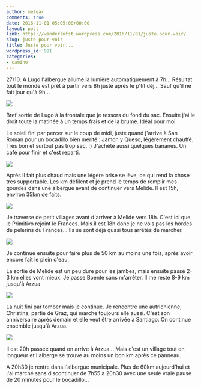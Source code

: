 ```yaml
---
author: melqar
comments: true
date: 2016-11-01 05:05:00+00:00
layout: post
link: https://wanderlufst.wordpress.com/2016/11/01/juste-pour-voir/
slug: juste-pour-voir
title: Juste pour voir...
wordpress_id: 991
categories:
- camino
---
```


27/10. A Lugo l'albergue allume la lumière automatiquement à 7h... Résultat tout le monde est prêt à partir vers 8h juste après le p'tit déj... Sauf qu'il ne fait jour qu'à 9h...

[![](http://wanderlufst.files.wordpress.com/2016/10/wp-image-873669910jpg.jpg)](http://wanderlufst.files.wordpress.com/2016/10/wp-image-873669910jpg.jpg)

Bref sortie de Lugo à la frontale que je ressors du fond du sac. Ensuite j'ai le droit toute la matinée à un temps frais et de la brume. Idéal pour moi.

Le soleil fini par percer sur le coup de midi, juste quand j'arrive à San Roman pour un bocadillo bien mérité : Jamon y Queso, légèrement chauffé. Très bon et surtout pas trop sec. :) J'achète aussi quelques bananes. Un café pour finir et c'est reparti.

[![](http://wanderlufst.files.wordpress.com/2016/10/wp-image-1254481144jpg.jpg)](http://wanderlufst.files.wordpress.com/2016/10/wp-image-1254481144jpg.jpg)

Après il fait plus chaud mais une légère brise se lève, ce qui rend la chose très supportable. Les km défilent et je prend le temps de remplir mes gourdes dans une albergue avant de continuer vers Melide. Il est 15h, environ 35km de faits.

[![](http://wanderlufst.files.wordpress.com/2016/10/wp-image-644433726jpg.jpg)](http://wanderlufst.files.wordpress.com/2016/10/wp-image-644433726jpg.jpg)

Je traverse de petit villages avant d'arriver à Melide vers 18h. C'est ici que le Primitivo rejoint le Frances. Mais il est 18h donc je ne vois pas les hordes de pélerins du Frances... Ils se sont déjà quasi tous arrêtés de marcher.

[![](http://wanderlufst.files.wordpress.com/2016/10/wp-image-1919577656jpg.jpg)](http://wanderlufst.files.wordpress.com/2016/10/wp-image-1919577656jpg.jpg)

Je continue ensuite pour faire plus de 50 km au moins une fois, après avoir encore fait le plein d'eau.

La sortie de Melide est un peu dure pour les jambes, mais ensuite passé 2-3 km elles vont mieux. Je passe Boente sans m'arrêter. Il me reste 8-9 km jusqu'à Arzua.

[![](http://wanderlufst.files.wordpress.com/2016/10/wp-image-1025173219jpg.jpg)](http://wanderlufst.files.wordpress.com/2016/10/wp-image-1025173219jpg.jpg)

La nuit fini par tomber mais je continue. Je rencontre une autrichienne, Christina, partie de Graz, qui marche toujours elle aussi. C'est son anniversaire après demain et elle veut être arrivée à Santiago. On continue ensemble jusqu'à Arzua.

[![](http://wanderlufst.files.wordpress.com/2016/10/wp-1477935164416.jpg)](http://wanderlufst.files.wordpress.com/2016/10/wp-1477935164416.jpg)

Il est 20h passée quand on arrive à Arzua... Mais c'est un village tout en longueur et l'alberge se trouve au moins un bon km après ce panneau.

A 20h30 je rentre dans l'albergue municipale. Plus de 60km aujourd'hui et j'ai marché sans discontinuer de 7h55 à 20h30 avec une seule vraie pause de 20 minutes pour le bocadillo...
